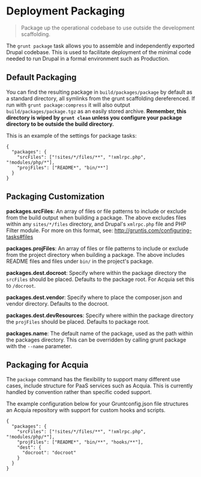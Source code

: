 # Deployment Packaging

> Package up the operational codebase to use outside the development scaffolding.

The `grunt package` task allows you to assemble and independently exported
Drupal codebase. This is used to facilitate deployment of the minimal code
needed to run Drupal in a formal environment such as Production.

## Default Packaging

You can find the resulting package in `build/packages/package` by default as a
standard directory, all symlinks from the grunt scaffolding dereferenced. If
run with `grunt package:compress` it will also output
`build/packages/package.tgz` as an easily stored archive. **Remember, this
directory is wiped by `grunt clean` unless you configure your package directory
to be outside the build directory.**

This is an example of the settings for package tasks:

```
{
  "packages": {
    "srcFiles": ["!sites/*/files/**", "!xmlrpc.php", "!modules/php/*"],
    "projFiles": ["README*", "bin/**"]
  }
}
```

## Packaging Customization

**packages.srcFiles**: An array of files or file patterns to include or exclude
from the build output when building a package. The above excludes files within
any `sites/*/files` directory, and Drupal's `xmlrpc.php` file and PHP Filter
module. For more on this format, see: http://gruntjs.com/configuring-tasks#files

**packages.projFiles**: An array of files or file patterns to include or exclude
from the project directory when building a package. The above includes README
files and files under `bin/` in the project's package.

**packages.dest.docroot**: Specify where within the package directory the
`srcFiles` should be placed. Defaults to the package root. For Acquia set this
to `/docroot`.

**packages.dest.vendor**: Specify where to place the composer.json and vendor
directory.  Defaults to the docroot.

**packages.dest.devResources**: Specify where within the package directory the
`projFiles` should be placed. Defaults to package root.

**packages.name**: The default name of the package, used as the path within the
packages directory. This can be overridden by calling grunt package with the
`--name` parameter.

## Packaging for Acquia

The `package` command has the flexibility to support many different use cases,
include structure for PaaS services such as Acquia. This is currently handled
by convention rather than specific coded support.

The example configuration below for your Gruntconfig.json file structures an
Acquia repository with support for custom hooks and scripts.

```
{
  "packages": {
    "srcFiles": ["!sites/*/files/**", "!xmlrpc.php", "!modules/php/*"],
    "projFiles": ["README*", "bin/**", "hooks/**"],
    "dest": {
      "docroot": "docroot"
    }
  }
}
```
